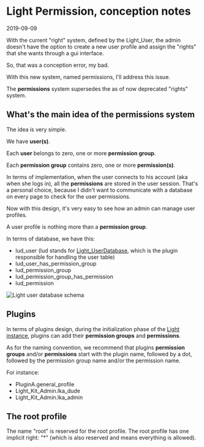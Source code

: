 Light Permission, conception notes
=========================
2019-09-09




With the current "right" system, defined by the Light_User, the admin doesn't have the option to create a new user profile
and assign the "rights" that she wants through a gui interface.

So, that was a conception error, my bad.

With this new system, named permissions, I'll address this issue.

The **permissions** system supersedes the as of now deprecated "rights" system.





What's the main idea of the permissions system
---------------------

The idea is very simple.

We have **user(s)**.

Each **user** belongs to zero, one or more **permission group**.


Each **permission group** contains zero, one or more **permission(s)**.


In terms of implementation, when the user connects to his account (aka when she logs in),
all the **permissions** are stored in the user session. That's a personal choice, because I didn't want to communicate 
with a database on every page to check for the user permissions.  
 
Now with this design, it's very easy to see how an admin can manage user profiles.

A user profile is nothing more than a **permission group**.


In terms of database, we have this:

- lud_user  (lud stands for [Light_UserDatabase](https://github.com/lingtalfi/Light_UserDatabase), which is the plugin responsible for handling the user table)
- lud_user_has_permission_group 
- lud_permission_group 
- lud_permission_group_has_permission
- lud_permission
 
 
![Light user database schema](https://lingtalfi.com/img/universe/Light_UserDatabase/light-user-database.png) 
 
 
 
Plugins
-----------
 
In terms of plugins design, during the initialization phase of the [Light instance](https://github.com/lingtalfi/Light/blob/master/doc/api/Ling/Light/Core/Light.md), 
plugins can add their **permission groups** and **permissions**.


As for the naming convention, we recommend that plugins **permission groups** and/or **permissions** start with the plugin name, followed by a dot,
followed by the permission group name and/or the permission name.

For instance: 

- PluginA.general_profile
- Light_Kit_Admin.lka_dude
- Light_Kit_Admin.lka_admin
 


 
 
The root profile 
----------------

The name "root" is reserved for the root profile.
The root profile has one implicit right: "*" (which is also reserved and means everything is allowed).  